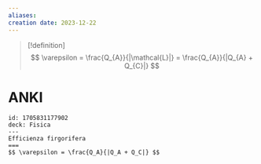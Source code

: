 ```yaml
---
aliases: 
creation date: 2023-12-22
---
```


> [!definition]
> $$ \varepsilon = \frac{Q_{A}}{|\mathcal{L}|} = \frac{Q_{A}}{|Q_{A} + Q_{C}|} $$


# ANKI


```anki
id: 1705831177902
deck: Fisica
---
Efficienza firgorifera
===
$$ \varepsilon = \frac{Q_A}{|Q_A + Q_C|} $$
```

